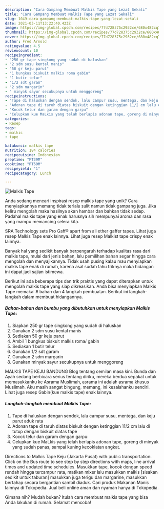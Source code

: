```yaml
---
description: "Cara Gampang Membuat Malkis Tape yang Lezat Sekali"
title: "Cara Gampang Membuat Malkis Tape yang Lezat Sekali"
slug: 1049-cara-gampang-membuat-malkis-tape-yang-lezat-sekali
date: 2021-03-11T13:22:40.423Z
image: https://img-global.cpcdn.com/recipes/77d728375c2932ce/680x482cq70/malkis-tape-foto-resep-utama.jpg
thumbnail: https://img-global.cpcdn.com/recipes/77d728375c2932ce/680x482cq70/malkis-tape-foto-resep-utama.jpg
cover: https://img-global.cpcdn.com/recipes/77d728375c2932ce/680x482cq70/malkis-tape-foto-resep-utama.jpg
author: Fred Arnold
ratingvalue: 4.5
reviewcount: 10
recipeingredient:
- "250 gr tape singkong yang sudah di haluskan"
- "2 sdm susu kental manis"
- "50 gr keju parut"
- "1 bungkus biskuit malkis roma gabin"
- "1 butir telur"
- "1/2 sdt garam"
- "2 sdm margarin"
- " minyak sayur secukupnya untuk menggoreng"
recipeinstructions:
- "Tape di haluskan dengan sendok, lalu campur susu, mentega, dan keju parut aduk rata"
- "Adonan tape di taruh diatas biskuit dengan ketinggian 11/2 cm lalu di tutup dengan biskuit diatas tape"
- "Kocok telur dan garam dengan garpu"
- "Celupkan kue MaLkis yang telah berlapis adonan tape, goreng di minyak yang sudah panas, sampai kuning kecoklatan angkat."
categories:
- Resep
tags:
- malkis
- tape

katakunci: malkis tape 
nutrition: 184 calories
recipecuisine: Indonesian
preptime: "PT39M"
cooktime: "PT59M"
recipeyield: "1"
recipecategory: Lunch

---
```



![Malkis Tape](https://img-global.cpcdn.com/recipes/77d728375c2932ce/680x482cq70/malkis-tape-foto-resep-utama.jpg)

Anda sedang mencari inspirasi resep malkis tape yang unik? Cara menyiapkannya memang tidak terlalu sulit namun tidak gampang juga. Jika keliru mengolah maka hasilnya akan hambar dan bahkan tidak sedap. Padahal malkis tape yang enak harusnya sih mempunyai aroma dan rasa yang mampu memancing selera kita.

SRA Technology sets Pro Gaff® apart from all other gaffer tapes. Lihat juga resep Malkis Tape enak lainnya. Lihat juga resep Malkist tape crispy enak lainnya.

Banyak hal yang sedikit banyak berpengaruh terhadap kualitas rasa dari malkis tape, mulai dari jenis bahan, lalu pemilihan bahan segar hingga cara mengolah dan menyajikannya. Tidak usah pusing kalau mau menyiapkan malkis tape enak di rumah, karena asal sudah tahu triknya maka hidangan ini dapat jadi sajian istimewa.


Berikut ini ada beberapa tips dan trik praktis yang dapat diterapkan untuk mengolah malkis tape yang siap dikreasikan. Anda bisa menyiapkan Malkis Tape memakai 8 bahan dan 4 langkah pembuatan. Berikut ini langkah-langkah dalam membuat hidangannya.

<!--inarticleads1-->

##### Bahan-bahan dan bumbu yang dibutuhkan untuk menyiapkan Malkis Tape:

1. Siapkan 250 gr tape singkong yang sudah di haluskan
1. Gunakan 2 sdm susu kental manis
1. Sediakan 50 gr keju parut
1. Ambil 1 bungkus biskuit malkis roma/ gabin
1. Sediakan 1 butir telur
1. Gunakan 1/2 sdt garam
1. Gunakan 2 sdm margarin
1. Gunakan  minyak sayur secukupnya untuk menggoreng


MALKIS TAPE KEJU BANDUNG Blog tentang cemilan masa kini. Bunda dan Ayah sedang berbicara serius tentang diriku, mereka berdua sepakat untuk memasukkanku ke Asrama Muslimah, asrama ini adalah asrama khusus Muslimah. Aku masih sangat bingung, memang, ini kesalahanku sendiri. Lihat juga resep Gabin(kue malkis tape) enak lainnya. 

<!--inarticleads2-->

##### Langkah-langkah membuat Malkis Tape:

1. Tape di haluskan dengan sendok, lalu campur susu, mentega, dan keju parut aduk rata
1. Adonan tape di taruh diatas biskuit dengan ketinggian 11/2 cm lalu di tutup dengan biskuit diatas tape
1. Kocok telur dan garam dengan garpu
1. Celupkan kue MaLkis yang telah berlapis adonan tape, goreng di minyak yang sudah panas, sampai kuning kecoklatan angkat.


Directions to Malkis Tape Keju (Jakarta Pusat) with public transportation. Click on the Bus route to see step by step directions with maps, line arrival times and updated time schedules. Masukkan tape, kocok dengan speed rendah hingga tercampur rata, matikan mixer lalu masukkan malkis [sisakan sedikit untuk taburan] masukkan juga terigu dan margarine, masukkan bertahap secara bergantian sambil diaduk. Cari produk Makanan Manis lainnya di Tokopedia. Jual beli online aman dan nyaman hanya di Tokopedia. 

Gimana nih? Mudah bukan? Itulah cara membuat malkis tape yang bisa Anda lakukan di rumah. Selamat mencoba!
